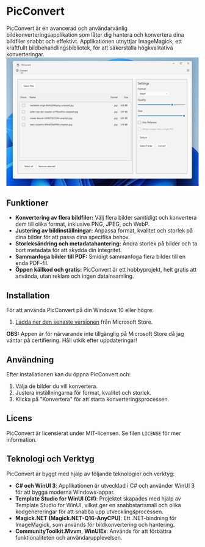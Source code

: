 # PicConvert

PicConvert är en avancerad och användarvänlig bildkonverteringsapplikation som låter dig hantera och konvertera dina bildfiler snabbt och effektivt. Applikationen utnyttjar ImageMagick, ett kraftfullt bildbehandlingsbibliotek, för att säkerställa högkvalitativa konverteringar.
![Screenshot of PicConvert](./Website/Assets/Demo/Main.webp)
## Funktioner

- **Konvertering av flera bildfiler:** Välj flera bilder samtidigt och konvertera dem till olika format, inklusive PNG, JPEG, och WebP.
- **Justering av bildinställningar:** Anpassa format, kvalitet och storlek på dina bilder för att passa dina specifika behov.
- **Storleksändring och metadatahantering:** Ändra storlek på bilder och ta bort metadata för att skydda din integritet.
- **Sammanfoga bilder till PDF:** Smidigt sammanfoga flera bilder till en enda PDF-fil.
- **Öppen källkod och gratis:** PicConvert är ett hobbyprojekt, helt gratis att använda, utan reklam och ingen datainsamling.


## Installation

För att använda PicConvert på din Windows 10 eller högre:

1. [Ladda ner den senaste versionen](https://apps.microsoft.com/detail/9N65RVQB74MP?mode=direct) från Microsoft Store.

**OBS:** Appen är för närvarande inte tillgänglig på Microsoft Store då jag väntar på certifiering. Håll utkik efter uppdateringar!



## Användning

Efter installationen kan du öppna PicConvert och:

1. Välja de bilder du vill konvertera.
2. Justera inställningarna för format, kvalitet och storlek.
3. Klicka på "Konvertera" för att starta konverteringsprocessen.


## Licens
PicConvert är licensierat under MIT-licensen. Se filen `LICENSE` för mer information.

## Teknologi och Verktyg
PicConvert är byggt med hjälp av följande teknologier och verktyg:

- **C# och WinUI 3**: Applikationen är utvecklad i C# och använder WinUI 3 för att bygga moderna Windows-appar.
- **Template Studio for WinUI (C#)**: Projektet skapades med hjälp av Template Studio for WinUI, vilket ger en snabbstartsmall och olika kodgenereringar för att snabba upp utvecklingsprocessen.
- **Magick.NET (Magick.NET-Q16-AnyCPU)**: Ett .NET-bindning för ImageMagick, som används för bildkonvertering och hantering.
- **CommunityToolkit.Mvvm**, **WinUIEx**: Används för att förbättra funktionaliteten och användarupplevelsen.


